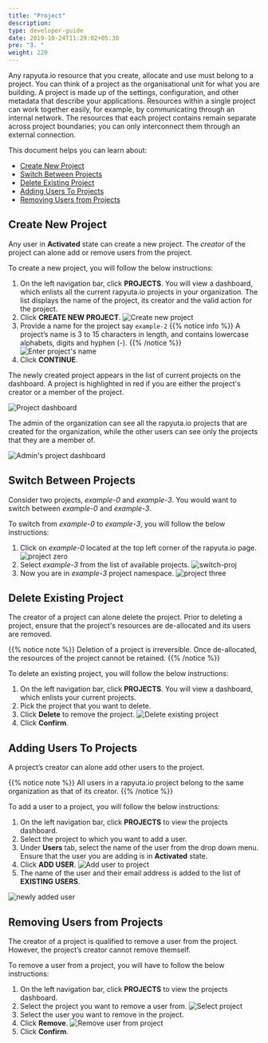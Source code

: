 ```yaml
---
title: "Project"
description:
type: developer-guide
date: 2019-10-24T11:29:02+05:30
pre: "3. "
weight: 220
---
```


Any rapyuta.io resource that you create, allocate and use must belong
to a project. You can think of a project as the organisational unit
for what you are building. A project is made up of the settings,
configuration, and other metadata that describe your applications.
Resources within a single project can work together easily, for
example, by communicating through an internal network. The
resources that each project contains remain separate across project
boundaries; you can only interconnect them through an external
connection.

This document helps you can learn about:

- [Create New Project](#create-new-project)
- [Switch Between Projects](#switch-between-projects)
- [Delete Existing Project](#delete-existing-project)
- [Adding Users To Projects](#adding-users-to-projects)
- [Removing Users from Projects](#removing-users-from-projects)

## Create New Project
Any user in **Activated** state can create a new project. The *creator* of the
project can alone add or remove users from the project.

To create a new project, you will follow the below instructions:

1. On the left navigation bar, click **PROJECTS**. You will view a dashboard,
   which enlists all the current rapyuta.io projects in your organization. The list displays the name of the project, its creator and the valid action for the project.
2. Click **CREATE NEW PROJECT**.
   ![Create new project](/images/getting-started/organization/project/proj-dashboard.png?classes=border,shadow&width=50pc)
3. Provide a name for the project say `example-2`
   {{% notice info %}}
   A project’s name is 3 to 15 characters in length, and contains lowercase
   alphabets, digits and hyphen (-).
   {{% /notice %}}
   ![Enter project's name](/images/getting-started/organization/project/proj-name.png?classes=border,shadow&width=50pc)
4. Click **CONTINUE**.

The newly created project appears in the list of current projects on the
dashboard. A project is highlighted in red if you are either the project's creator or a member of the project.

![Project dashboard](/images/getting-started/organization/project/proj-list-other-user.png?classes=border,shadow&width=50pc)

The admin of the organization can see all the rapyuta.io projects that are created for the organization, while the other users can see only the projects that they are a member of.

![Admin's project dashboard](/images/getting-started/organization/project/project-list-admin.png?classes=border,shadow&width=50pc)

## Switch Between Projects
Consider two projects, *example-0* and *example-3*. You would want to
switch between *example-0* and *example-3*.

To switch from *example-0* to *example-3*, you will follow the below instructions:

1. Click on *example-0* located at the top left corner of the rapyuta.io page.
   ![project zero](/images/getting-started/organization/project/switch-projs/example-0.png?classes=border,shadow&width=50pc)
2. Select *example-3* from the list of available projects.
   ![switch-proj](/images/getting-started/organization/project/switch-projs/switch-proj.png?classes=border,shadow&width=50pc)
3. Now you are in *example-3* project namespace.
   ![project three](/images/getting-started/organization/project/switch-projs/example-3.png?classes=border,shadow&width=50pc)

## Delete Existing Project
The creator of a project can alone delete the project. Prior to deleting a
project, ensure that the project's resources are de-allocated and its users
are removed.

{{% notice note %}}
Deletion of a project is irreversible. Once de-allocated, the resources of the project cannot be retained.
{{% /notice %}}

To delete an existing project, you will follow the below instructions:

1. On the left navigation bar, click **PROJECTS**. You will view a dashboard, which enlists your current projects.
2. Pick the project that you want to delete.
3. Click **Delete** to remove the project.
   ![Delete existing project](/images/getting-started/organization/project/delete-project.png?classes=border,shadow&width=50pc)
4. Click **Confirm**.


## Adding Users To Projects
A project’s creator can alone add other users to the project.

{{% notice note %}}
All users in a rapyuta.io project belong to the same organization as that of its creator.
{{% /notice %}}

To add a user to a project, you will follow the below instructions:

1. On the left navigation bar, click **PROJECTS** to view the projects dashboard.
2. Select the project to which you want to add a user.
3. Under **Users** tab, select the name of the user from the drop down menu. Ensure that the user you are adding is in **Activated** state.
4. Click **ADD USER**.
   ![Add user to project](/images/getting-started/organization/project/add-user-to-proj.png?classes=border,shadow&width=50pc)
5. The name of the user and their email address is added to the list of **EXISTING USERS**.

![newly added user](/images/getting-started/organization/project/after-usr-added.png?classes=border,shadow&width=50pc)

## Removing Users from Projects
The creator of a project is qualified to remove a user from the project.
However, the project’s creator cannot remove themself.

To remove a user from a project, you will have to follow the below instructions:

1. On the left navigation bar, click **PROJECTS** to view the projects dashboard.
2. Select the project you want to remove a user from.
   ![Select project](/images/getting-started/organization/project/select-proj.png?classes=border,shadow&width=50pc)
3. Select the user you want to remove in the project.
4. Click **Remove**.
   ![Remove user from project](/images/getting-started/organization/project/delete-usr-from-proj.png?classes=border,shadow&width=50pc)
5. Click **Confirm**.